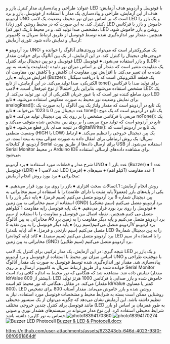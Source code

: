 عنوان: 
طراحی و پیاده‌سازی مدار کنترل بازر و LED با فوتوسل و آردوینو
هدف آزمایش:
هدف از این آزمایش، طراحی و پیاده‌سازی یک مدار با استفاده از فوتوسل، بازر و برد آردوینو UNO است که بر اساس میزان نور محیط، وضعیت یک لامپ LED و یک بازر را کنترل کند. به این صورت که در محیط روشن (نور زیاد)، LED خاموش و بازر با فرکانس مشخصی صدا تولید کند، و در محیط تاریک (نور کم)، LED روشن و بازر خاموش شود. همچنین، مقدار نور اندازه‌گیری شده توسط فوتوسل از طریق ارتباط سریال به کامپیوتر ارسال و نمایش داده شود.
تئوری آزمایش:

⦁	برد آردوینو UNO: یک میکروکنترلر است که می‌تواند ورودی‌های آنالوگ را خوانده و خروجی‌های دیجیتال را کنترل کند. در این آزمایش، از یک پین آنالوگ برای خواندن مقدار فوتوسل و دو پین دیجیتال برای کنترل LED و بازر استفاده می‌شود.
⦁	فوتوسل (LDR - مقاومت وابسته به نور): یک مقاومت متغیر است که مقدار آن بر اساس میزان نور تابیده شده به آن تغییر می‌کند. با افزایش نور، مقاومت آن کاهش و با کاهش نور، مقاومت آن افزایش می‌یابد.
⦁	بازر (Buzzer): یک قطعه الکترونیکی است که با دریافت سیگنال الکتریکی، صدا تولید می‌کند. در این آزمایش، از تابع tone() برای تولید صدا با فرکانس مشخص استفاده می‌شود، بنابراین بازر احتمالاً از نوع غیرفعال است.
⦁	لامپ LED: یک دیود ساطع کننده نور است که با عبور جریان الکتریکی از آن، نور تولید می‌کند. از LED برای نمایش وضعیت نور محیط به صورت معکوس استفاده می‌شود.
⦁	تابع analogRead(): یک تابع در آردوینو است که مقدار ولتاژ یک پین آنالوگ را به صورت یک عدد دیجیتال بین 0 تا 1023 می‌خواند.
⦁	تابع tone(): یک تابع در آردوینو است که یک موج مربعی با فرکانس مشخص را بر روی یک پین دیجیتال تولید می‌کند.
⦁	تابع noTone(): یک تابع در آردوینو است که تولید موج مربعی را بر روی پین مشخص شده متوقف می‌کند و در نتیجه صدای بازر قطع می‌شود.
⦁	تابع digitalWrite(): یک تابع در آردوینو است که وضعیت منطقی (HIGH یا LOW) یک پین دیجیتال خروجی را تنظیم می‌کند.
⦁	ارتباط سریال: یک روش ارتباطی برای انتقال داده به صورت متوالی بیت به بیت است. در آردوینو، از کتابخانه Serial برای ارسال داده‌ها از طریق پورت USB استفاده می‌شود. از Serial Monitor در محیط Arduino IDE برای مشاهده داده‌های ارسالی استفاده می‌شود.

شرح مدار و قطعات مورد استفاده:
⦁	برد آردوینو UNO
⦁	1 عدد بازر (Buzzer)
⦁	1 عدد فوتوسل (LDR)
⦁	1 عدد لامپ LED (قرمز)
⦁	1 عدد مقاومت (1کیلو اهم)
⦁	سیم‌های مخابراتی
⦁	برد بورد
روش انجام آزمایش:

روش انجام آزمایش:
           1.اتصالات سخت افزاری 
⦁	بازر را روی برد بورد قرار می‌دهیم.
⦁	یکی از پایه‌های بازر (معمولاً پایه مثبت یا دارای علامت) را با استفاده از سیم مخابراتی به پین دیجیتال شماره 8 برد آردوینو متصل می‌کنیم (سیم قرمز).
⦁	پایه دیگر بازر را با استفاده از سیم مخابراتی به پین زمین (GND) برد آردوینو متصل می‌کنیم (سیم مشکی)
⦁	فوتوسل را روی برد بورد قرار می‌دهیم.
⦁	یک پایه فوتوسل رابه مقاومت 1 کیلواهم متصل می کنیم.همچنین، نقطه اتصال بین فوتوسل و مقاومت را با استفاده از سیم مخابراتی به پین آنالوگ A0 برد آردوینو متصل می‌کنیم و پایه دیگر مقاومت را به زمین برد آردوینو متصل می‌کنیم(سیم زرد)
⦁	پایه دیگر فوتوسل را به پین تغذیه 5V برد آردوینو متصل می‌کنیم (سیم نارنجی و قرمز).
⦁	آند (پایه بلندتر) LED را به پین دیجیتال شماره9 برد آردوینو متصل می‌کنیم (سیم سفید).
⦁	کاتد (پایه کوتاه‌تر) LED را با استفاده از سیم مخابراتی به پین زمین (GND) برد آردوینو متصل می‌کنیم (سیم طلایی).

نتیجه گیری:
در این آزمایش، یک مدار ترکیبی برای کنترل یک لامپ LED و یک بازر بر اساس میزان نور محیط با استفاده از فوتوسل و برد آردوینو UNO با موفقیت طراحی و پیاده‌سازی شد. مقدار نور اندازه‌گیری شده توسط فوتوسل به صورت یک مقدار آنالوگ خوانده شده و از طریق ارتباط سریال به کامپیوتر ارسال و بر روی Serial Monitor نمایش داده شد. مشاهده شد که هنگامی که نور محیط به اندازه کافی زیاد است (مقدار ldrValue بیشتر از 800)، LED خاموش شده و بازر صدایی با فرکانس 1000 هرتز تولید می‌کند. در مقابل، هنگامی که نور محیط کم است (مقدار ldrValue کمتر یا مساوی 800)، LED روشن شده و بازر خاموش می‌ماند. مقدار آستانه 800 برای تشخیص روشنایی ممکن است بسته به شرایط محیط و مشخصات فوتوسل مورد استفاده، نیاز به تنظیم داشته باشد. این آزمایش نشان می‌دهد که چگونه می‌توان از یک سنسور محیطی مانند فوتوسل برای کنترل چندین خروجی مختلف (LED و بازر) به طور همزمان بر اساس شرایط محیطی استفاده کرد. این نوع مدار می‌تواند در سیستم‌های هشدار نوری و صوتی حساس به نور کاربرد داشته باشد.![photo18394170360](https://github.com/user-attachments/assets/1274dc52-089d-4674-b0e9-0c53c332907e)
![photo18394170274](https://github.com/user-attachments/assets/4c32d4de-80d6-4c4e-8915-626be59bd0f7)
![Buzzer   LED   Photocell](https://github.com/user-attachments/assets/74a58092-8d12-4ea0-b224-c719ab74c411)
[Buzzer & LED & Photocell.docx](https://github.com/user-attachments/files/20073966/Buzzer.LED.Photocell.docx)


https://github.com/user-attachments/assets/623243cb-646d-4023-93f0-06f0961864df


